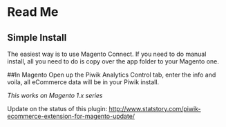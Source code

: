 # Read Me

## Simple Install

The easiest way is to use Magento Connect. If you need to do manual install, all you need to do is copy over the app folder to your Magento one.

##In Magento
Open up the Piwik Analytics Control tab, enter the info and voila, all eCommerce data will be in your Piwik install.


*This works on Magento 1.x series*

Update on the status of this plugin: http://www.statstory.com/piwik-ecommerce-extension-for-magento-update/

